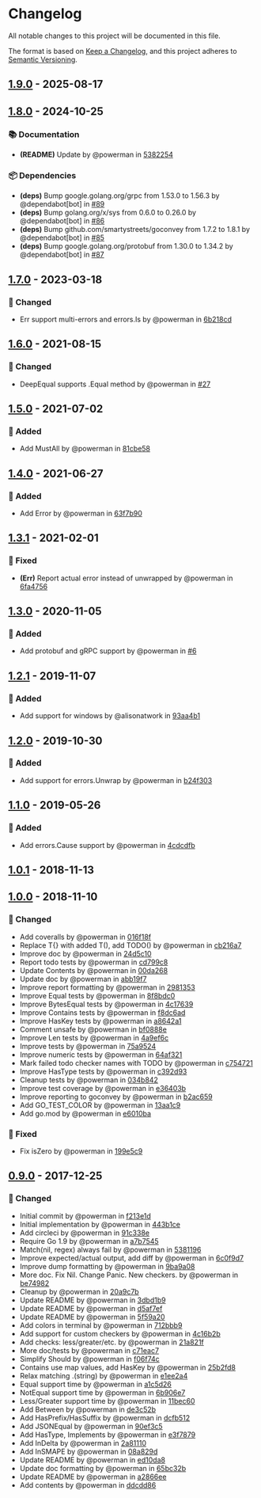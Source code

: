 # Changelog

All notable changes to this project will be documented in this file.

The format is based on [Keep a Changelog](https://keepachangelog.com/en/1.1.0/),
and this project adheres to [Semantic Versioning](https://semver.org/spec/v2.0.0.html).

## [1.9.0] - 2025-08-17

[1.9.0]: https://github.com/powerman/check/compare/v1.8.0..v1.9.0

## [1.8.0] - 2024-10-25

### 📚 Documentation

- **(README)** Update by @powerman in [5382254]

### 📦️ Dependencies

- **(deps)** Bump google.golang.org/grpc from 1.53.0 to 1.56.3 by @dependabot[bot] in [#89]
- **(deps)** Bump golang.org/x/sys from 0.6.0 to 0.26.0 by @dependabot[bot] in [#86]
- **(deps)** Bump github.com/smartystreets/goconvey from 1.7.2 to 1.8.1 by @dependabot[bot] in [#85]
- **(deps)** Bump google.golang.org/protobuf from 1.30.0 to 1.34.2 by @dependabot[bot] in [#87]

[1.8.0]: https://github.com/powerman/check/compare/v1.7.0..v1.8.0
[#89]: https://github.com/powerman/check/pull/89
[#86]: https://github.com/powerman/check/pull/86
[#85]: https://github.com/powerman/check/pull/85
[#87]: https://github.com/powerman/check/pull/87
[5382254]: https://github.com/powerman/check/commit/538225430af4489a383c36a15c23e6ef4dc86ca0

## [1.7.0] - 2023-03-18

### 🔔 Changed

- Err support multi-errors and errors.Is by @powerman in [6b218cd]

[1.7.0]: https://github.com/powerman/check/compare/v1.6.0..v1.7.0
[6b218cd]: https://github.com/powerman/check/commit/6b218cd72255955ba0504260a4f1159145534f19

## [1.6.0] - 2021-08-15

### 🔔 Changed

- DeepEqual supports .Equal method by @powerman in [#27]

[1.6.0]: https://github.com/powerman/check/compare/v1.5.0..v1.6.0
[#27]: https://github.com/powerman/check/pull/27

## [1.5.0] - 2021-07-02

### 🚀 Added

- Add MustAll by @powerman in [81cbe58]

[1.5.0]: https://github.com/powerman/check/compare/v1.4.0..v1.5.0
[81cbe58]: https://github.com/powerman/check/commit/81cbe586fde79267a5fe0dd3111f93cb83589c8d

## [1.4.0] - 2021-06-27

### 🚀 Added

- Add Error by @powerman in [63f7b90]

[1.4.0]: https://github.com/powerman/check/compare/v1.3.1..v1.4.0
[63f7b90]: https://github.com/powerman/check/commit/63f7b9084df9d1ea7a5d0aa7705b9f21e9ad6719

## [1.3.1] - 2021-02-01

### 🐛 Fixed

- **(Err)** Report actual error instead of unwrapped by @powerman in [6fa4756]

[1.3.1]: https://github.com/powerman/check/compare/v1.3.0..v1.3.1
[6fa4756]: https://github.com/powerman/check/commit/6fa475608450c67fba35c3377f84db58ac6f7a5e

## [1.3.0] - 2020-11-05

### 🚀 Added

- Add protobuf and gRPC support by @powerman in [#6]

[1.3.0]: https://github.com/powerman/check/compare/v1.2.1..v1.3.0
[#6]: https://github.com/powerman/check/pull/6

## [1.2.1] - 2019-11-07

### 🚀 Added

- Add support for windows by @alisonatwork in [93aa4b1]

[1.2.1]: https://github.com/powerman/check/compare/v1.2.0..v1.2.1
[93aa4b1]: https://github.com/powerman/check/commit/93aa4b156beb819afc8868dd547c52bf9ce65a38

## [1.2.0] - 2019-10-30

### 🚀 Added

- Add support for errors.Unwrap by @powerman in [b24f303]

[1.2.0]: https://github.com/powerman/check/compare/v1.1.0..v1.2.0
[b24f303]: https://github.com/powerman/check/commit/b24f303f46c22a6f30a99e37e1ecfb4bad78f48c

## [1.1.0] - 2019-05-26

### 🚀 Added

- Add errors.Cause support by @powerman in [4cdcdfb]

[1.1.0]: https://github.com/powerman/check/compare/v1.0.1..v1.1.0
[4cdcdfb]: https://github.com/powerman/check/commit/4cdcdfb6ede67672b4dc8283df66078b36eb0a85

## [1.0.1] - 2018-11-13

[1.0.1]: https://github.com/powerman/check/compare/v1.0.0..v1.0.1

## [1.0.0] - 2018-11-10

### 🔔 Changed

- Add coveralls by @powerman in [016f18f]
- Replace T{} with added T(), add TODO() by @powerman in [cb216a7]
- Improve doc by @powerman in [24d5c10]
- Report todo tests by @powerman in [cd799c8]
- Update Contents by @powerman in [00da268]
- Update doc by @powerman in [abb19f7]
- Improve report formatting by @powerman in [2981353]
- Improve Equal tests by @powerman in [8f8bdc0]
- Improve BytesEqual tests by @powerman in [4c17639]
- Improve Contains tests by @powerman in [f8dc6ad]
- Improve HasKey tests by @powerman in [a8642a1]
- Comment unsafe by @powerman in [bf0888e]
- Improve Len tests by @powerman in [4a9ef6c]
- Improve tests by @powerman in [75a9524]
- Improve numeric tests by @powerman in [64af321]
- Mark failed todo checker names with TODO by @powerman in [c754721]
- Improve HasType tests by @powerman in [c392d93]
- Cleanup tests by @powerman in [034b842]
- Improve test coverage by @powerman in [e36403b]
- Improve reporting to goconvey by @powerman in [b2ac659]
- Add GO_TEST_COLOR by @powerman in [13aa1c9]
- Add go.mod by @powerman in [e6010ba]

### 🐛 Fixed

- Fix isZero by @powerman in [199e5c9]

[1.0.0]: https://github.com/powerman/check/compare/v0.9.0..v1.0.0
[016f18f]: https://github.com/powerman/check/commit/016f18fc814098da2756aada4b6a9522a3b4e96d
[cb216a7]: https://github.com/powerman/check/commit/cb216a75e3f2347eec4a14ff01e5bf5fd1f94a99
[24d5c10]: https://github.com/powerman/check/commit/24d5c10044bbebb4b75e3920af404313712704e8
[cd799c8]: https://github.com/powerman/check/commit/cd799c8b7f8da7927d7337a88010554c758910c0
[00da268]: https://github.com/powerman/check/commit/00da26874f019617f0a41ac1c582cb9c433a1bd1
[abb19f7]: https://github.com/powerman/check/commit/abb19f7653dc87a5c7de041f707635d4bb8e863f
[2981353]: https://github.com/powerman/check/commit/29813538efb3d015db9b41ec1839b9f69790412d
[8f8bdc0]: https://github.com/powerman/check/commit/8f8bdc0a029ce0fd04f3e7ce8f741b63d36a4bba
[4c17639]: https://github.com/powerman/check/commit/4c17639100b5d836956b76c2729863f3452272b6
[f8dc6ad]: https://github.com/powerman/check/commit/f8dc6adc4949c732e73940792056c4e1c6218c9f
[a8642a1]: https://github.com/powerman/check/commit/a8642a196813c7966df46da39d0f0acf793b1803
[bf0888e]: https://github.com/powerman/check/commit/bf0888e342b03df85485057473edcc2a9e866f17
[199e5c9]: https://github.com/powerman/check/commit/199e5c94e048db83ddc3af4810a5e2c57de9c9dc
[4a9ef6c]: https://github.com/powerman/check/commit/4a9ef6c07b9cd3cdd9aec428927969701d685a42
[75a9524]: https://github.com/powerman/check/commit/75a952452d58defc33e3b1259d02a13d888af2e7
[64af321]: https://github.com/powerman/check/commit/64af321e259b79113aad6726363e68bf0aee43f6
[c754721]: https://github.com/powerman/check/commit/c754721f7011e998b745bdac46e85b2798b38f0f
[c392d93]: https://github.com/powerman/check/commit/c392d93333291f11934d8bf7f8b5aea5caa5454e
[034b842]: https://github.com/powerman/check/commit/034b842a504a77b0f346d7dc0236b554bfd62cba
[e36403b]: https://github.com/powerman/check/commit/e36403b215233f8c2936fab4ac1170e197e7f84a
[b2ac659]: https://github.com/powerman/check/commit/b2ac65961bc056b651fbd0b679fdd70ac1644b1b
[13aa1c9]: https://github.com/powerman/check/commit/13aa1c931498ded72df7cfff481a867aa5ee04d4
[e6010ba]: https://github.com/powerman/check/commit/e6010baaadc2fdbc65753f30c703234a0747d33f

## [0.9.0] - 2017-12-25

### 🔔 Changed

- Initial commit by @powerman in [f213e1d]
- Initial implementation by @powerman in [443b1ce]
- Add circleci by @powerman in [91c338e]
- Require Go 1.9 by @powerman in [a7b7545]
- Match(nil, regex) always fail by @powerman in [5381196]
- Improve expected/actual output, add diff by @powerman in [6c0f9d7]
- Improve dump formatting by @powerman in [9ba9a08]
- More doc. Fix Nil. Change Panic. New checkers. by @powerman in [be74982]
- Cleanup by @powerman in [20a9c7b]
- Update README by @powerman in [3dbd1b9]
- Update README by @powerman in [d5af7ef]
- Update README by @powerman in [5f59a20]
- Add colors in terminal by @powerman in [712bbb9]
- Add support for custom checkers by @powerman in [4c16b2b]
- Add checks: less/greater/etc. by @powerman in [21a821f]
- More doc/tests by @powerman in [c71eac7]
- Simplify Should by @powerman in [f06f74c]
- Contains use map values, add HasKey by @powerman in [25b2fd8]
- Relax matching .(string) by @powerman in [e1ee2a4]
- Equal support time by @powerman in [a1c5d26]
- NotEqual support time by @powerman in [6b906e7]
- Less/Greater support time by @powerman in [11bec60]
- Add Between by @powerman in [de3c52b]
- Add HasPrefix/HasSuffix by @powerman in [dcfb512]
- Add JSONEqual by @powerman in [90ef3c5]
- Add HasType, Implements by @powerman in [e3f7879]
- Add InDelta by @powerman in [2a81110]
- Add InSMAPE by @powerman in [08a829d]
- Update README by @powerman in [ed10da8]
- Update doc formatting by @powerman in [65bc32b]
- Update README by @powerman in [a2866ee]
- Add contents by @powerman in [ddcdd86]

[0.9.0]: https://github.com/powerman/check/compare/%40%7B10year%7D..v0.9.0
[f213e1d]: https://github.com/powerman/check/commit/f213e1d4629aa64b98cd73fb019308e48e11aaf1
[443b1ce]: https://github.com/powerman/check/commit/443b1ce9f3037526fe7fbc3eac91b87fe82a032c
[91c338e]: https://github.com/powerman/check/commit/91c338eaedd4ead4503881818182efe316b2700f
[a7b7545]: https://github.com/powerman/check/commit/a7b7545d622cf15d1fdb79710f9c5fa18faa85f5
[5381196]: https://github.com/powerman/check/commit/53811967f8ce1c77d0cfcbb877153e430ad61636
[6c0f9d7]: https://github.com/powerman/check/commit/6c0f9d7635984e409a45db8a24bccceead4050ac
[9ba9a08]: https://github.com/powerman/check/commit/9ba9a08c77daf96af405f46627ada24c94b6b4b3
[be74982]: https://github.com/powerman/check/commit/be7498261cb64ce24a6201a1ba7f49804e8b0e79
[20a9c7b]: https://github.com/powerman/check/commit/20a9c7b7b34612b07cbca7e9e727f0797eff3c78
[3dbd1b9]: https://github.com/powerman/check/commit/3dbd1b9d43df77bae925f19a332dcf5c91bf3fb3
[d5af7ef]: https://github.com/powerman/check/commit/d5af7ef4a3923abbf385869bf464a91c3188bd4a
[5f59a20]: https://github.com/powerman/check/commit/5f59a20447218bf5661d3be595192e6dcbff3e04
[712bbb9]: https://github.com/powerman/check/commit/712bbb9db5cdc781620982198c9bcafff40b3163
[4c16b2b]: https://github.com/powerman/check/commit/4c16b2bb7c992a308132c409be79f3d42f8c1473
[21a821f]: https://github.com/powerman/check/commit/21a821f9da895018beceb7e904456f9e7c207c0d
[c71eac7]: https://github.com/powerman/check/commit/c71eac7a87b4eab46a4571bc58f89bd9b32de965
[f06f74c]: https://github.com/powerman/check/commit/f06f74c8b812172a0e7c8c5a14f7fbfe9f38839e
[25b2fd8]: https://github.com/powerman/check/commit/25b2fd8b4f4ad38dd93968ff0e81836ee3b2c635
[e1ee2a4]: https://github.com/powerman/check/commit/e1ee2a48bee4d6063ea3792d64bb8f214b0f99aa
[a1c5d26]: https://github.com/powerman/check/commit/a1c5d26178621039643c1f3e3798d2da3c37cad1
[6b906e7]: https://github.com/powerman/check/commit/6b906e7eddee4d774177466166f6dcbea326e663
[11bec60]: https://github.com/powerman/check/commit/11bec60bb5cd00534dbbef375aafbf9c1a4518bb
[de3c52b]: https://github.com/powerman/check/commit/de3c52b30825e249a60be4e71b7fe59e0f56b0bc
[dcfb512]: https://github.com/powerman/check/commit/dcfb5120aac9f3ba08e4c4af65c75a2353b5b440
[90ef3c5]: https://github.com/powerman/check/commit/90ef3c5fa7c88c5638a39a951faceab833398e99
[e3f7879]: https://github.com/powerman/check/commit/e3f787991d2a75e36e0fa001e9c2412d47b17444
[2a81110]: https://github.com/powerman/check/commit/2a81110aaab1b0eb4d76f19b411f888a46aebdd4
[08a829d]: https://github.com/powerman/check/commit/08a829d719bc226044e45c9402435687beea9abe
[ed10da8]: https://github.com/powerman/check/commit/ed10da898ed1ad8f6361435dd38de7c9953e5e4f
[65bc32b]: https://github.com/powerman/check/commit/65bc32b096959cf93322c7f2a30c31dffe2ceeca
[a2866ee]: https://github.com/powerman/check/commit/a2866eecb8fc7119954e82a2a3f3bb2fc6520cde
[ddcdd86]: https://github.com/powerman/check/commit/ddcdd86d5f849a577909e69194088f93c5ca4d51

<!-- generated by git-cliff -->
